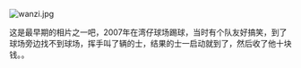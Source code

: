 ![wanzi.jpg](http://ppd8ewq3a.bkt.clouddn.com/wanzai.jpg)

这是最早期的相片之一吧，2007年在湾仔球场踢球，当时有个队友好搞笑，到了球场旁边找不到球场，挥手叫了辆的士，结果的士一启动就到了，然后收了他十块钱。。
